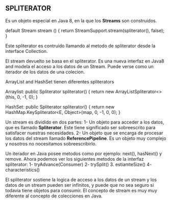 ## SPLITERATOR

Es un objeto especial en Java 8, en la que los **Streams** son construidos.

default Stream<E> stream () {
	return StreamSupport.stream(spliterator(), false);
}

Este spliterator es contruido llamando al metodo de spliterator desde la interface Collection.

El stream devuelto se basa en el spliterator.
Es una nueva interfaz en Java8 and modela el acceso a los datos de un Stream.
Puede verse como un iterador de los datos de una colecion.

ArrayList and HashSet tienen diferentes spliterators

Arraylist:
public Spliterator<E> spliterator() {
	return new ArrayListSpliterator<>(this, 0, -1, 0);
}

HashSet:
public Spliterator<E> spliterator() {
	return new HashMap.KeySpliterator<E, Object>(map, 0, -1, 0, 0);
}

Un stream es dividido en dos partes:
1- Un objeto para acceder a los datos, que es llamado **Spliterator**. Este tiene significado ser sobreescrito para satisfacer nuestras necesidades.
2- Un objeto que se encarga de procesar los datos del stream llamado **ReferencePipeline**. Es un objeto muy complejo y nosotros no nocesitamos sobreescribirlo.

Un iterador en Java posee metodos como por ejemplo: next(), hasNext() y remove.
Ahora podemos ver los siguientes metodos de la interfaz spliterator:
1- tryAdvance(Consumer)
2- trySplit()
3. estiamteSize()
4- characteristics()

El spliterator sostiene la logica de acceso a los datos de un stream y los datos de un stream pueden ser infinitos, y puede que no sea seguro si todavia tiene objetos para consumir.
El concepto de stream es muy muy diferente al concepto de colecciones en Java.







